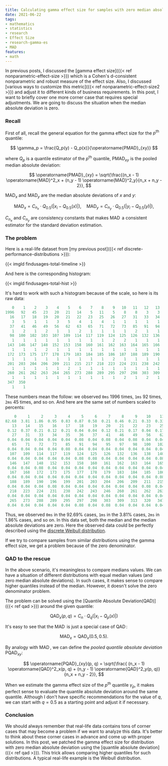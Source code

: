 ```yaml
---
title: Calculating gamma effect size for samples with zero median absolute deviation
date: 2021-06-22
tags:
- mathematics
- statistics
- research
- Effect Size
- research-gamma-es
- MAD
features:
- math
---
```


In previous posts, I discussed the [gamma effect size]({{< ref nonparametric-effect-size >}})
  which is a Cohen's d-consistent nonparametric and robust measure of the effect size.
Also, I discussed [various ways to customize this metric]({{< ref nonparametric-effect-size2 >}})
  and adjust it to different kinds of business requirements.
In this post, I want to briefly cover one more corner case that requires special adjustments.
We are going to discuss the situation when the median absolute deviation is zero.

<!--more-->

### Recall

First of all, recall the general equation for the gamma effect size for the $p^\textrm{th}$ quantile:

$$
\gamma_p = \frac{Q_p(y) - Q_p(x)}{\operatorname{PMAD}_{xy}}
$$

where $Q_p$ is a quantile estimator of the $p^\textrm{th}$ quantile,
  $\operatorname{PMAD}_{xy}$ is the pooled median absolute deviation:

$$
\operatorname{PMAD}_{xy} = \sqrt{\frac{(n_x - 1) \operatorname{MAD}^2_x + (n_y - 1) \operatorname{MAD}^2_y}{n_x + n_y - 2}},
$$

$\operatorname{MAD}_x$ and $\operatorname{MAD}_y$ are the median absolute deviations of $x$ and $y$:

$$
\operatorname{MAD}_x = C_{n_x} \cdot Q_{0.5}(|x_i - Q_{0.5}(x)|), \quad
\operatorname{MAD}_y = C_{n_y} \cdot Q_{0.5}(|y_i - Q_{0.5}(y)|),
$$

$C_{n_x}$ and $C_{n_y}$ are consistency constants
  that makes $\operatorname{MAD}$ a consistent estimator for the standard deviation estimation.

### The problem

Here is a real-life dataset from [my previous post]({{< ref discrete-performance-distributions >}}):

{{< imgld findusages-total-timeline >}}

And here is the corresponding histogram:

{{< imgld findusages-total-hist >}}

It's hard to work with such a histogram because of the scale, so here is its raw data:

```js
   0    1    2    3    4    5    6    7    8    9   10   11   12   13   14   15 
1996   92   45   23   20   21   14    5   11    5    8    8    3    3    9    5 
  16   17   18   19   20   21   22   23   25   26   27   31   33   34   35   36 
   3    5    1    1    3    5    4    1    4    1    1    1    1    1    1    2 
  37   41   46   49   56   62   63   65   71   72   73   85   91   94   95   97 
   1    2    1    2    1    1    2    1    1    1    1    2    1    1    1    1 
  98  100  102  103  107  109  114  117  119  124  125  126  132  136  138  140 
   1    1    1    1    1    1    1    1    1    2    2    1    1    1    1    2 
 143  146  147  148  152  153  158  160  161  162  163  164  165  166  167  168 
   1    1    1    2    1    1    1    1    1    1    1    1    1    1    1    1 
 172  173  175  177  178  179  183  184  185  186  187  188  189  190  196  199 
   1    1    1    1    1    1    1    1    1    2    1    1    1    1    2    1 
 201  203  204  206  209  211  215  217  218  223  224  231  238  242  243  246 
   1    1    1    1    1    2    1    1    1    1    1    1    1    1    1    1 
 260  261  262  263  264  265  273  288  289  295  297  298  303  309  313  320 
   1    1    1    1    1    1    1    1    1    1    2    1    2    1    1    1 
 347  350 
   1    1 
```

These numbers mean the follow: we observed `0ms` 1996 times, `1ms` 92 times, `2ms` 45 times, and so on.
And here are the same set of numbers scaled to percents:

```js
    0     1     2     3     4     5     6     7     8     9    10    11    12 
82.68  3.81  1.86  0.95  0.83  0.87  0.58  0.21  0.46  0.21  0.33  0.33  0.12 
   13    14    15    16    17    18    19    20    21    22    23    25    26 
 0.12  0.37  0.21  0.12  0.21  0.04  0.04  0.12  0.21  0.17  0.04  0.17  0.04 
   27    31    33    34    35    36    37    41    46    49    56    62    63 
 0.04  0.04  0.04  0.04  0.04  0.08  0.04  0.08  0.04  0.08  0.04  0.04  0.08 
   65    71    72    73    85    91    94    95    97    98   100   102   103 
 0.04  0.04  0.04  0.04  0.08  0.04  0.04  0.04  0.04  0.04  0.04  0.04  0.04 
  107   109   114   117   119   124   125   126   132   136   138   140   143 
 0.04  0.04  0.04  0.04  0.04  0.08  0.08  0.04  0.04  0.04  0.04  0.08  0.04 
  146   147   148   152   153   158   160   161   162   163   164   165   166 
 0.04  0.04  0.08  0.04  0.04  0.04  0.04  0.04  0.04  0.04  0.04  0.04  0.04 
  167   168   172   173   175   177   178   179   183   184   185   186   187 
 0.04  0.04  0.04  0.04  0.04  0.04  0.04  0.04  0.04  0.04  0.04  0.08  0.04 
  188   189   190   196   199   201   203   204   206   209   211   215   217 
 0.04  0.04  0.04  0.08  0.04  0.04  0.04  0.04  0.04  0.04  0.08  0.04  0.04 
  218   223   224   231   238   242   243   246   260   261   262   263   264 
 0.04  0.04  0.04  0.04  0.04  0.04  0.04  0.04  0.04  0.04  0.04  0.04  0.04 
  265   273   288   289   295   297   298   303   309   313   320   347   350 
 0.04  0.04  0.04  0.04  0.04  0.08  0.04  0.08  0.04  0.04  0.04  0.04  0.04
```

Thus, we observed `0ms` in the 92.69% cases, `1ms` in the 3.81% cases, `2ms` in 1.86% cases, and so on.
In this data set, both the median and the median absolute deviations are zero.
Here the observed data could be perfectly described using the
  [discrete Weibull distribution](https://en.wikipedia.org/wiki/Discrete_Weibull_distribution).

If we try to compare samples from similar distributions using the gamma effect size,
  we get a problem because of the zero denominator.

### QAD to the rescue

In the above scenario, it's meaningless to compare medians values.
We can have a situation of different distributions with equal median values (and zero median absolute deviations).
In such cases, it makes sense to compare higher quantiles instead of the median.
However, it doesn't solve the zero denominator problem.

The problem can be solved using the [Quantile Absolute Deviation(QAD)]({{< ref qad >}}) around the given quantile:

$$
\operatorname{QAD}_x(p, q) = C_n \cdot Q_q(|x_i - Q_p(x)|)
$$

It's easy to see that the $\operatorname{MAD}$ is just a special case of $\operatorname{QAD}$:

$$
\operatorname{MAD}_x = \operatorname{QAD}_x(0.5, 0.5).
$$

By analogy with $\operatorname{MAD}$, we can define the *pooled quantile absolute deviation* $\operatorname{PQAD}_{xy}$:

$$
\operatorname{PQAD}_{xy}(p, q) = \sqrt{\frac{
  (n_x - 1) \operatorname{QAD}^2_x(p, q) +
  (n_y - 1) \operatorname{QAD}^2_y(p, q)}{n_x + n_y - 2}},
$$

When we estimate the gamma effect size of the $p^\textrm{th}$ quantile $\gamma_p$,
  it makes perfect sense to evaluate the quantile absolute deviation around the same quantile.
Although I don't have specific recommendations for the value of $q$,
  we can start with $q=0.5$ as a starting point and adjust it if necessary.

### Conclusion

We should always remember that real-life data contains tons of corner cases
  that may become a problem if we want to analyze this data.
It's better to think about these corner cases in advance
  and come up with proper solutions.
In this post, we patched the gamma effect size for distribution with zero median absolute deviation
  using the [quantile absolute deviation]({{< ref qad >}}).
This trick allows comparing higher quantiles for such distributions.
A typical real-life example is the Weibull distribution.
